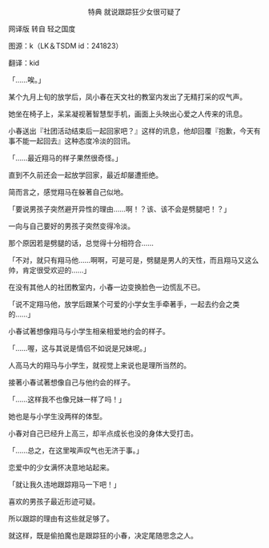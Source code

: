 <p align="center">特典 就说跟踪狂少女很可疑了</p>

网译版 转自 轻之国度

图源：k（LK＆TSDM id：241823）

翻译：kid

「……唉。」

某个九月上旬的放学后，凤小春在天文社的教室内发出了无精打采的叹气声。

她坐在椅子上，呆呆凝视著智慧型手机，画面上头映出心爱之人传来的讯息。

小春送出『社团活动结束后一起回家吧？』这样的讯息，他却回覆『抱歉，今天有事不能一起回去』这种态度冷淡的回讯。

「……最近翔马的样子果然很奇怪。」

直到不久前还会一起放学回家，最近却屡遭拒绝。

简而言之，感觉翔马在躲著自己似地。

「要说男孩子突然避开异性的理由……啊！？该、该不会是劈腿吧！？」

一向与自己要好的男孩子突然变得冷淡。

那个原因若是劈腿的话，总觉得十分相符合……

「不对，就只有翔马他……啊啊，可是可是，劈腿是男人的天性，而且翔马又这么帅，肯定很受欢迎的……」

在没有其他人的社团教室内，小春一边变换脸色一边慌乱不已。

「说不定翔马他，放学后跟某个可爱的小学女生手牵著手，一起去约会之类的……」

小春试著想像翔马与小学生相亲相爱地约会的样子。

「……喔，这与其说是情侣不如说是兄妹呢。」

人高马大的翔马与小学生，就视觉上来说也是理所当然的。

接著小春试著想像自己与他约会的样子。

「……这样我不也像兄妹一样了吗！」

她也是与小学生没两样的体型。

小春对自己已经升上高三，却半点成长也没的身体大受打击。

「……总之，在这里唉声叹气也无济于事。」

恋爱中的少女满怀决意地站起来。

「就让我久违地跟踪翔马一下吧！」

喜欢的男孩子最近形迹可疑。

所以跟踪的理由有这些就足够了。

就这样，既是偷拍魔也是跟踪狂的小春，决定尾随思念之人。

